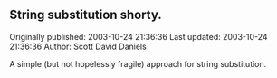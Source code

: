 ## String substitution shorty. 
Originally published: 2003-10-24 21:36:36 
Last updated: 2003-10-24 21:36:36 
Author: Scott David Daniels 
 
A simple (but not hopelessly fragile) approach for string substitution.